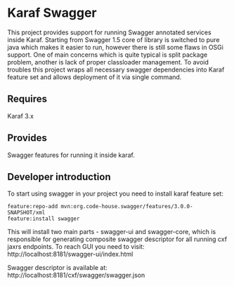 # Karaf Swagger

This project provides support for running Swagger annotated services inside Karaf. Starting from Swagger 1.5 core of library is
switched to pure java which makes it easier to run, however there is still some flaws in OSGi support. One of main concerns which
is quite typical is split package problem, another is lack of proper classloader management.
To avoid troubles this project wraps all necessary swagger dependencies into Karaf feature set and allows deployment of it
via single command.

Requires
---
Karaf 3.x

Provides
---
Swagger features for running it inside karaf.

## Developer introduction

To start using swagger in your project you need to install karaf feature set:

```
feature:repo-add mvn:org.code-house.swagger/features/3.0.0-SNAPSHOT/xml
feature:install swagger
```

This will install two main parts - swagger-ui and swagger-core, which is responsible for generating composite swagger
descriptor for all running cxf jaxrs endpoints. To reach GUI you need to visit:
http://localhost:8181/swagger-ui/index.html

Swagger descriptor is available at:
http://localhost:8181/cxf/swagger/swagger.json

